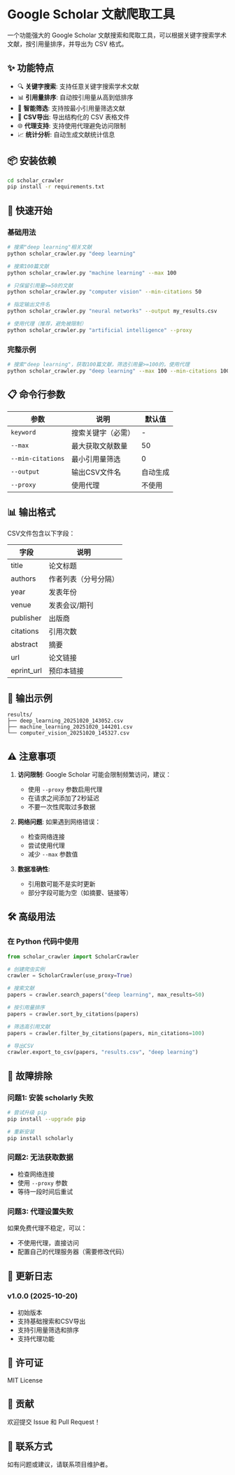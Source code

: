 # Google Scholar 文献爬取工具

一个功能强大的 Google Scholar 文献搜索和爬取工具，可以根据关键字搜索学术文献，按引用量排序，并导出为 CSV 格式。

## ✨ 功能特点

- 🔍 **关键字搜索**: 支持任意关键字搜索学术文献
- 📊 **引用量排序**: 自动按引用量从高到低排序
- 🎯 **智能筛选**: 支持按最小引用量筛选文献
- 📁 **CSV导出**: 导出结构化的 CSV 表格文件
- 🌐 **代理支持**: 支持使用代理避免访问限制
- 📈 **统计分析**: 自动生成文献统计信息

## 📦 安装依赖

```bash
cd scholar_crawler
pip install -r requirements.txt
```

## 🚀 快速开始

### 基础用法

```bash
# 搜索"deep learning"相关文献
python scholar_crawler.py "deep learning"

# 搜索100篇文献
python scholar_crawler.py "machine learning" --max 100

# 只保留引用量>=50的文献
python scholar_crawler.py "computer vision" --min-citations 50

# 指定输出文件名
python scholar_crawler.py "neural networks" --output my_results.csv

# 使用代理（推荐，避免被限制）
python scholar_crawler.py "artificial intelligence" --proxy
```

### 完整示例

```bash
# 搜索"deep learning"，获取100篇文献，筛选引用量>=100的，使用代理
python scholar_crawler.py "deep learning" --max 100 --min-citations 100 --proxy --output dl_papers.csv
```

## 📋 命令行参数

| 参数 | 说明 | 默认值 |
|------|------|--------|
| `keyword` | 搜索关键字（必需） | - |
| `--max` | 最大获取文献数量 | 50 |
| `--min-citations` | 最小引用量筛选 | 0 |
| `--output` | 输出CSV文件名 | 自动生成 |
| `--proxy` | 使用代理 | 不使用 |

## 📊 输出格式

CSV文件包含以下字段：

| 字段 | 说明 |
|------|------|
| title | 论文标题 |
| authors | 作者列表（分号分隔） |
| year | 发表年份 |
| venue | 发表会议/期刊 |
| publisher | 出版商 |
| citations | 引用次数 |
| abstract | 摘要 |
| url | 论文链接 |
| eprint_url | 预印本链接 |

## 📁 输出示例

```
results/
├── deep_learning_20251020_143052.csv
├── machine_learning_20251020_144201.csv
└── computer_vision_20251020_145327.csv
```

## ⚠️ 注意事项

1. **访问限制**: Google Scholar 可能会限制频繁访问，建议：
   - 使用 `--proxy` 参数启用代理
   - 在请求之间添加了2秒延迟
   - 不要一次性爬取过多数据

2. **网络问题**: 如果遇到网络错误：
   - 检查网络连接
   - 尝试使用代理
   - 减少 `--max` 参数值

3. **数据准确性**: 
   - 引用数可能不是实时更新
   - 部分字段可能为空（如摘要、链接等）

## 🛠️ 高级用法

### 在 Python 代码中使用

```python
from scholar_crawler import ScholarCrawler

# 创建爬虫实例
crawler = ScholarCrawler(use_proxy=True)

# 搜索文献
papers = crawler.search_papers("deep learning", max_results=50)

# 按引用量排序
papers = crawler.sort_by_citations(papers)

# 筛选高引用文献
papers = crawler.filter_by_citations(papers, min_citations=100)

# 导出CSV
crawler.export_to_csv(papers, "results.csv", "deep learning")
```

## 🔧 故障排除

### 问题1: 安装 scholarly 失败

```bash
# 尝试升级 pip
pip install --upgrade pip

# 重新安装
pip install scholarly
```

### 问题2: 无法获取数据

- 检查网络连接
- 使用 `--proxy` 参数
- 等待一段时间后重试

### 问题3: 代理设置失败

如果免费代理不稳定，可以：
- 不使用代理，直接访问
- 配置自己的代理服务器（需要修改代码）

## 📝 更新日志

### v1.0.0 (2025-10-20)
- 初始版本
- 支持基础搜索和CSV导出
- 支持引用量筛选和排序
- 支持代理功能

## 📄 许可证

MIT License

## 🤝 贡献

欢迎提交 Issue 和 Pull Request！

## 📧 联系方式

如有问题或建议，请联系项目维护者。


